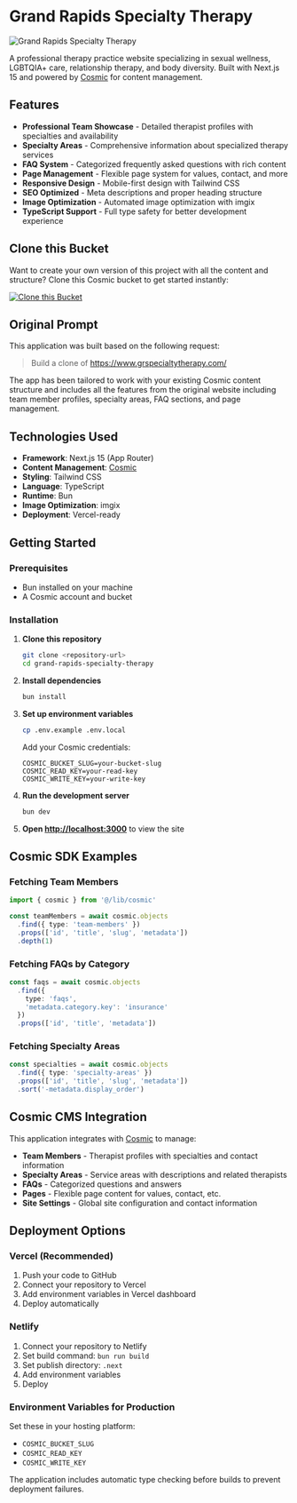 <!-- README_START -->
# Grand Rapids Specialty Therapy

![Grand Rapids Specialty Therapy](https://imgix.cosmicjs.com/8b39a380-55d9-11f0-a051-23c10f41277a-photo-1559757148-5c350d0d3c56-1751305327730.jpg?w=1200&h=400&fit=crop&auto=format,compress)

A professional therapy practice website specializing in sexual wellness, LGBTQIA+ care, relationship therapy, and body diversity. Built with Next.js 15 and powered by [Cosmic](https://www.cosmicjs.com) for content management.

## Features

- **Professional Team Showcase** - Detailed therapist profiles with specialties and availability
- **Specialty Areas** - Comprehensive information about specialized therapy services
- **FAQ System** - Categorized frequently asked questions with rich content
- **Page Management** - Flexible page system for values, contact, and more
- **Responsive Design** - Mobile-first design with Tailwind CSS
- **SEO Optimized** - Meta descriptions and proper heading structure
- **Image Optimization** - Automated image optimization with imgix
- **TypeScript Support** - Full type safety for better development experience

## Clone this Bucket

Want to create your own version of this project with all the content and structure? Clone this Cosmic bucket to get started instantly:

[![Clone this Bucket](https://img.shields.io/badge/Clone%20this%20Bucket-4F46E5?style=for-the-badge&logo=cosmic&logoColor=white)](https://app.cosmic-staging.com/projects/new?clone_bucket=grst-production)

## Original Prompt

This application was built based on the following request:

> Build a clone of https://www.grspecialtytherapy.com/

The app has been tailored to work with your existing Cosmic content structure and includes all the features from the original website including team member profiles, specialty areas, FAQ sections, and page management.

## Technologies Used

- **Framework**: Next.js 15 (App Router)
- **Content Management**: [Cosmic](https://www.cosmicjs.com)
- **Styling**: Tailwind CSS
- **Language**: TypeScript
- **Runtime**: Bun
- **Image Optimization**: imgix
- **Deployment**: Vercel-ready

## Getting Started

### Prerequisites

- Bun installed on your machine
- A Cosmic account and bucket

### Installation

1. **Clone this repository**
   ```bash
   git clone <repository-url>
   cd grand-rapids-specialty-therapy
   ```

2. **Install dependencies**
   ```bash
   bun install
   ```

3. **Set up environment variables**
   ```bash
   cp .env.example .env.local
   ```
   
   Add your Cosmic credentials:
   ```env
   COSMIC_BUCKET_SLUG=your-bucket-slug
   COSMIC_READ_KEY=your-read-key
   COSMIC_WRITE_KEY=your-write-key
   ```

4. **Run the development server**
   ```bash
   bun dev
   ```

5. **Open [http://localhost:3000](http://localhost:3000)** to view the site

## Cosmic SDK Examples

### Fetching Team Members
```typescript
import { cosmic } from '@/lib/cosmic'

const teamMembers = await cosmic.objects
  .find({ type: 'team-members' })
  .props(['id', 'title', 'slug', 'metadata'])
  .depth(1)
```

### Fetching FAQs by Category
```typescript
const faqs = await cosmic.objects
  .find({ 
    type: 'faqs',
    'metadata.category.key': 'insurance'
  })
  .props(['id', 'title', 'metadata'])
```

### Fetching Specialty Areas
```typescript
const specialties = await cosmic.objects
  .find({ type: 'specialty-areas' })
  .props(['id', 'title', 'slug', 'metadata'])
  .sort('-metadata.display_order')
```

## Cosmic CMS Integration

This application integrates with [Cosmic](https://www.cosmicjs.com/docs) to manage:

- **Team Members** - Therapist profiles with specialties and contact information
- **Specialty Areas** - Service areas with descriptions and related therapists
- **FAQs** - Categorized questions and answers
- **Pages** - Flexible page content for values, contact, etc.
- **Site Settings** - Global site configuration and contact information

## Deployment Options

### Vercel (Recommended)
1. Push your code to GitHub
2. Connect your repository to Vercel
3. Add environment variables in Vercel dashboard
4. Deploy automatically

### Netlify
1. Connect your repository to Netlify
2. Set build command: `bun run build`
3. Set publish directory: `.next`
4. Add environment variables
5. Deploy

### Environment Variables for Production
Set these in your hosting platform:
- `COSMIC_BUCKET_SLUG`
- `COSMIC_READ_KEY`
- `COSMIC_WRITE_KEY`

The application includes automatic type checking before builds to prevent deployment failures.
<!-- README_END -->